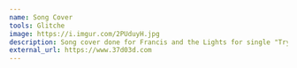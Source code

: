 ```yaml
---
name: Song Cover
tools: Glitche
image: https://i.imgur.com/2PUduyH.jpg
description: Song cover done for Francis and the Lights for single "Try Tho" on the PEOPLE music streaming platform.
external_url: https://www.37d03d.com
---
```

